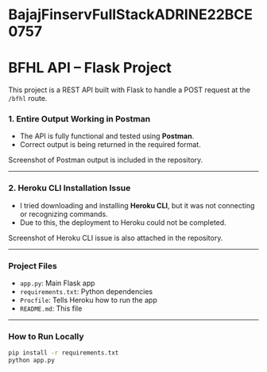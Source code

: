 # BajajFinservFullStackADRINE22BCE0757
# BFHL API – Flask Project

This project is a REST API built with Flask to handle a POST request at the `/bfhl` route.

### 1. Entire Output Working in Postman

- The API is fully functional and tested using **Postman**.
- Correct output is being returned in the required format.

Screenshot of Postman output is included in the repository.

---

### 2. Heroku CLI Installation Issue

- I tried downloading and installing **Heroku CLI**, but it was not connecting or recognizing commands.
- Due to this, the deployment to Heroku could not be completed.

Screenshot of Heroku CLI issue is also attached in the repository.

---

### Project Files

- `app.py`: Main Flask app
- `requirements.txt`: Python dependencies
- `Procfile`: Tells Heroku how to run the app
- `README.md`: This file

---

### How to Run Locally

```bash
pip install -r requirements.txt
python app.py
